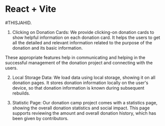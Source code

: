 # React + Vite
#THISJAHID. 

1. Clicking on Donation Cards:
 We provide clicking-on donation cards to show helpful information on each donation card. It helps the users to get all the detailed and relevant information related to the purpose of the donation and its basic information.

These appropriate features help in communicating and helping in the successful management of the donation project and connecting with the users.


2. Local Storage Data:
 We load data using local storage, showing it on all donation pages. It stores donation information locally on the user's device, so that donation information is known during subsequent rebuilds.

3. Statistic Page: 
Our donation camp project comes with a statistics page, showing the overall donation statistics and social impact. This page supports reviewing the amount and overall donation history, which has been given by contributors.
